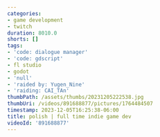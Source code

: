```yaml
---
categories:
- game development
- twitch
duration: 8010.0
shorts: []
tags:
- 'code: dialogue manager'
- 'code: gdscript'
- fl studio
- godot
- 'null'
- 'raided by: Yugen_Nine'
- 'raiding: CAI_TAn'
thumbPath: /assets/thumbs/20231205222538.jpg
thumbUri: /videos/891688877/pictures/1764484507
timestamp: 2023-12-05T16:25:38-06:00
title: polish | full time indie game dev
videoId: '891688877'
---
```

